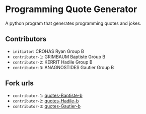 # Programming Quote Generator

A python program that generates programming quotes and jokes.

## Contributors
- `initiator`: CROHAS Ryan Group B
- `contributor-1`: GRIMBAUM Baptiste Group B
- `contributor-2`: KERRIT Hadile Group B 
- `contributor-3`: ANAGNOSTIDES Gautier Group B 

## Fork urls
- `contributor-1`: [quotes-Baptiste-b](url-1)
- `contributor-2`: [quotes-Hadile-b](url-2)
- `contributor-3`: [quotes-Gautier-b](url-3)
